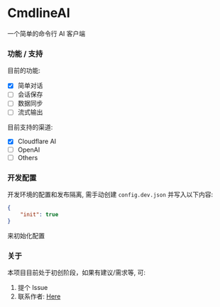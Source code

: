 # CmdlineAI

一个简单的命令行 AI 客户端

### 功能 / 支持

目前的功能:

- [x] 简单对话
- [ ] 会话保存
- [ ] 数据同步
- [ ] 流式输出

目前支持的渠道:

- [x] Cloudflare AI
- [ ] OpenAI
- [ ] Others

### 开发配置

开发环境的配置和发布隔离, 需手动创建 `config.dev.json` 并写入以下内容:

```json
{
    "init": true
}
```

来初始化配置

### 关于

本项目目前处于初创阶段，如果有建议/需求等, 可:

1. 提个 Issue
2. 联系作者: [Here](https://wyf9.top/#/?id=contact)
